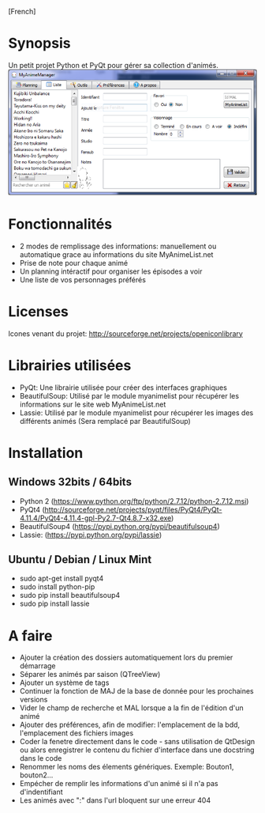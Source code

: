 [French]
# Synopsis
Un petit projet Python et PyQt pour gérer sa collection d'animés.
![alt tag](https://raw.githubusercontent.com/seigneurfuo/MyAnimeManager/master/data/docs/version2.png)

# Fonctionnalités
- 2 modes de remplissage des informations: manuellement ou automatique grace au informations du site MyAnimeList.net
- Prise de note pour chaque animé
- Un planning intéractif pour organiser les épisodes a voir
- Une liste de vos personnages préférés

# Licenses
Icones venant du projet: http://sourceforge.net/projects/openiconlibrary

# Librairies utilisées
- PyQt: Une librairie utilisée pour créer des interfaces graphiques
- BeautifulSoup: Utilisé par le module myanimelist pour récupérer les informations sur le site web MyAnimeList.net
- Lassie: Utilisé par le module myanimelist pour récupérer les images des différents animés (Sera remplacé par BeautifulSoup)

# Installation

## Windows 32bits / 64bits
- Python 2 (https://www.python.org/ftp/python/2.7.12/python-2.7.12.msi)
- PyQt4 (http://sourceforge.net/projects/pyqt/files/PyQt4/PyQt-4.11.4/PyQt4-4.11.4-gpl-Py2.7-Qt4.8.7-x32.exe)
- BeautifulSoup4 (https://pypi.python.org/pypi/beautifulsoup4)
- Lassie: (https://pypi.python.org/pypi/lassie)

## Ubuntu / Debian / Linux Mint
- sudo apt-get install pyqt4
- sudo install python-pip
- sudo pip install beautifulsoup4
- sudo pip install lassie

# A faire
- Ajouter la création des dossiers automatiquement lors du premier démarrage
- Séparer les animés par saison (QTreeView)
- Ajouter un système de tags
- Continuer la fonction de MAJ de la base de donnée pour les prochaines versions
- Vider le champ de recherche et MAL lorsque a la fin de l'édition d'un animé
- Ajouter des préférences, afin de modifier: l'emplacement de la bdd, l'emplacement des fichiers images
- Coder la fenetre directement dans le code - sans utilisation de QtDesign ou alors enregistrer le contenu du fichier d'interface dans une docstring dans le code
- Renommer les noms des élements génériques. Exemple: Bouton1, bouton2...
- Empécher de remplir les informations d'un animé si il n'a pas d'indentifiant
- Les animés avec \":\" dans l'url bloquent sur une erreur 404
